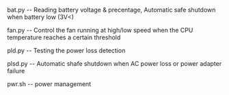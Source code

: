bat.py  -- Reading battery voltage & precentage, Automatic safe shutdown when battery low (3V<) 

fan.py -- Control the fan running at high/low speed when the CPU temperature reaches a certain threshold 

pld.py -- Testing the power loss detection 

plsd.py -- Automatic shafe shutdown when AC power loss or power adapter failure 

pwr.sh -- power management
